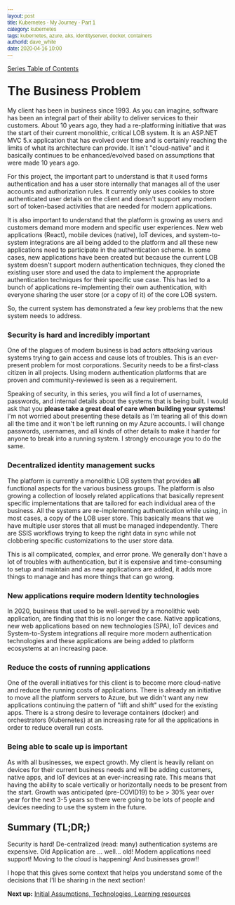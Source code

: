 ```yaml
---
layout: post
title: Kubernetes - My Journey - Part 1
category: kubernetes
tags: kubernetes, azure, aks, identityserver, docker, containers
authorId: dave_white
date: 2020-04-16 10:00
---
```

<style>
    h1, h2, h3, h4, h5, h6 {
       margin-top: 25px;
    }
    
    figure.highlight{
        background-color: #E8EEFE;
    }
    figure.highlight .gutter{
        color: #0033CD;
    }
    figure.highlight pre {
        font-family: 'Cascadia Code PL', monospace;
    }
    code {
        font-family: 'Cascadia Code PL', sans-serif;
        border-width: 0.1em;
        border-color: #E8EEFE;
        border-style: solid;
        border-radius: 0.3em;
        background-color: #E8EEFE;
        color: #0033CD;
        padding: 0em 0.4em;
        white-space: nowrap;
    }
    blockquote {
        position: relative;
        font-family: 'Cascadia Code PL', serif;
        padding-left: 1em;
        border-left: 0.2em solid #005da0;
        font-size: 1.1em;
        line-height: 1em;
        font-weight: 100;
        &:before, &:after {
            content: '\201C';
            color: #005da0;
        }
        &:after {
            content: '\201D';
        }
    }
</style>

[Series Table of Contents](/kubernetes/kubernetes-my-journey)

# The Business Problem

My client has been in business since 1993. As you can imagine, software has been an integral part of their ability to deliver services to their customers. About 10 years ago, they had a re-platforming initiative that was the start of their current monolithic, critical LOB system. It is an ASP.NET MVC 5.x application that has evolved over time and is certainly reaching the limits of what its architecture can provide. It isn't "cloud-native" and it basically continues to be enhanced/evolved based on assumptions that were made 10 years ago.

For this project, the important part to understand is that it used forms authentication and has a user store internally that manages all of the user accounts and authorization rules. It currently only uses cookies to store authenticated user details on the client and doesn't support any modern sort of token-based activities that are needed for modern applications.

It is also important to understand that the platform is growing as users and customers demand more modern and specific user experiences. New web applications (React), mobile devices (native), IoT devices, and system-to-system integrations are all being added to the platform and all these new applications need to participate in the authentication scheme. In some cases, new applications have been created but because the current LOB system doesn't support modern authentication techniques, they cloned the existing user store and used the data to implement the appropriate authentication techniques for their specific use case. This has led to a bunch of applications re-implementing their own authentication, with everyone sharing the user store (or a copy of it) of the core LOB system.

So, the current system has demonstrated a few key problems that the new system needs to address.

### Security is hard and incredibly important

One of the plagues of modern business is bad actors attacking various systems trying to gain access and cause lots of troubles. This is an ever-present problem for most corporations. Security needs to be a first-class citizen in all projects. Using modern authentication platforms that are proven and community-reviewed is seen as a requirement.

Speaking of security, in this series, you will find a lot of usernames, passwords, and internal details about the systems that is being built. I would ask that you **please take a great deal of care when building your systems!** I'm not worried about presenting these details as I'm tearing all of this down all the time and it won't be left running on my Azure accounts. I will change passwords, usernames, and all kinds of other details to make it harder for anyone to break into a running system. I strongly encourage you to do the same.

### Decentralized identity management sucks

The platform is currently a monolithic LOB system that provides **all** functional aspects for the various business groups. The platform is also growing a collection of loosely related applications that basically represent specific implementations that are tailored for each individual area of the business. All the systems are re-implementing authentication while using, in most cases, a copy of the LOB user store. This basically means that we have multiple user stores that all must be managed independently. There are SSIS workflows trying to keep the right data in sync while not clobbering specific customizations to the user store data.

This is all complicated, complex, and error prone. We generally don't have a lot of troubles with authentication, but it is expensive and time-consuming to setup and maintain and as new applications are added, it adds more things to manage and has more things that can go wrong.

### New applications require modern Identity technologies

In 2020, business that used to be well-served by a monolithic web application, are finding that this is no longer the case. Native applications, new web applications based on new technologies (SPA), IoT devices and System-to-System integrations all require more modern authentication technologies and these applications are being added to platform ecosystems at an increasing pace.

### Reduce the costs of running applications

One of the overall initiatives for this client is to become more cloud-native and reduce the running costs of applications. There is already an initiative to move all the platform servers to Azure, but we didn't want any new applications continuing the pattern of "lift and shift" used for the existing apps. There is a strong desire to leverage containers (docker) and orchestrators (Kubernetes) at an increasing rate for all the applications in order to reduce overall run costs.

### Being able to scale up is important

As with all businesses, we expect growth. My client is heavily reliant on devices for their current business needs and will be adding customers, native apps, and IoT devices at an ever-increasing rate. This means that having the ability to scale vertically or horizontally needs to be present from the start. Growth was anticipated (pre-COVID19) to be > 30% year over year for the next 3-5 years so there were going to be lots of people and devices needing to use the system in the future.

## Summary (TL;DR;)

Security is hard! De-centralized (read: many) authentication systems are expensive. Old Application are ... well... old! Modern applications need support! Moving to the cloud is happening! And businesses grow!!

I hope that this gives some context that helps you understand some of the decisions that I'll be sharing in the next section!

**Next up:**
[Initial Assumptions, Technologies, Learning resources](/kubernetes/kubernetes-my-journey-part-2)